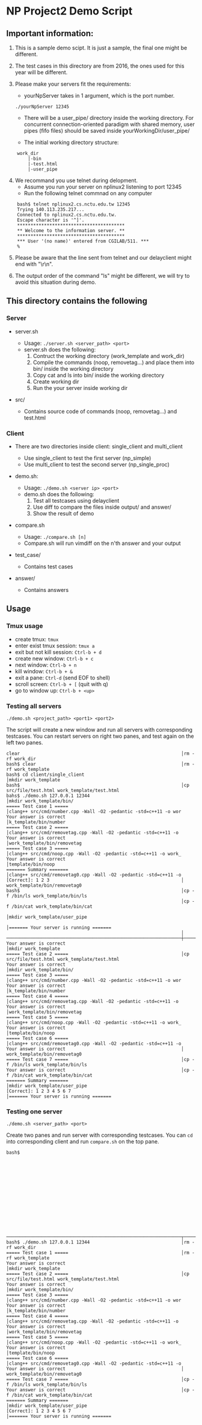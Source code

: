 # NP Project2 Demo Script
## Important information:

1. This is a sample demo scipt. It is just a sample, the final one might be different.

2. The test cases in this directory are from 2016, the ones used for this year will be different.

3. Please make your servers fit the requirements:
   - yourNpServer takes in 1 argument, which is the port number.

   `./yourNpServer 12345`

   - There will be a user_pipe/ directory inside the working directory. For concurrent connection-oriented paradigm with shared memory, user pipes (fifo files) should be saved inside yourWorkingDir/user_pipe/

   - The initial working directory structure:

```
    work_dir
        |-bin
        |-test.html
        |-user_pipe
```

4. We recommand you use telnet during delopment.
   - Assume you run your server on nplinux2 listening to port 12345
   - Run the following telnet commnad on any computer

```
    bash$ telnet nplinux2.cs.nctu.edu.tw 12345
    Trying 140.113.235.217...
    Connected to nplinux2.cs.nctu.edu.tw.
    Escape character is '^]'.
    ****************************************
    ** Welcome to the information server. **
    ****************************************
    *** User '(no name)' entered from CGILAB/511. ***
    %
```

5. Please be aware that the line sent from telnet and our delayclient might end with "\r\n".

6. The output order of the command "ls" might be different, we will try to avoid this situation during demo.

## This directory contains the following

### Server

- server.sh
    - Usage: `./server.sh <server_path> <port>`
    - server.sh does the following:
        1. Contruct the working directory (work_template and work_dir)
        2. Compile the commands (noop, removetag...) and place them into bin/ inside the working directory
        3. Copy cat and ls into bin/ inside the working directory
        4. Create working dir
        5. Run the your server inside working dir

- src/
    - Contains source code of commands (noop, removetag...) and test.html

### Client

- There are two directories inside client: single_client and multi_client
    - Use single_client to test the first server (np_simple)
    - Use multi_client to test the second server (np_single_proc)

- demo.sh:
    - Usage: `./demo.sh <server ip> <port>`
    - demo.sh does the following:
        1. Test all testcases using delayclient
        2. Use diff to compare the files inside output/ and answer/
        3. Show the result of demo

- compare.sh
    - Usage: `./compare.sh [n]`
    - Compare.sh will run vimdiff on the n'th answer and your output

- test_case/
    - Contains test cases

- answer/
    - Contains answers

## Usage

### Tmux usage

- create tmux: `tmux`
- enter exist tmux session: `tmux a`
- exit but not kill session: `Ctrl-b + d`
- create new window: `Ctrl-b + c`
- next window: `Ctrl-b + n`
- kill window: `Ctrl-b + &`
- exit a pane: `Ctrl-d` (send EOF to shell)
- scroll screen: `Ctrl-b + [` (quit with q)
- go to window up: `Ctrl-b + <up>`

### Testing all servers

```
./demo.sh <project_path> <port1> <port2>
```
The script will create a new window and run all servers with corresponding testcases. You can restart servers on right two panes, and test again on the left two panes.

```
clear                                                            │rm -rf work_dir
bash$ clear                                                      │rm -rf work_template
bash$ cd client/single_client                                    │mkdir work_template
bash$                                                            │cp src/file/test.html work_template/test.html
bahs$ ./demo.sh 127.0.0.1 12344                                  │mkdir work_template/bin/
===== Test case 1 =====                                          │clang++ src/cmd/number.cpp -Wall -O2 -pedantic -std=c++11 -o wor
Your answer is correct                                           │k_template/bin/number
===== Test case 2 =====                                          │clang++ src/cmd/removetag.cpp -Wall -O2 -pedantic -std=c++11 -o
Your answer is correct                                           │work_template/bin/removetag
===== Test case 3 =====                                          │clang++ src/cmd/noop.cpp -Wall -O2 -pedantic -std=c++11 -o work_
Your answer is correct                                           │template/bin/noop
======= Summary =======                                          │clang++ src/cmd/removetag0.cpp -Wall -O2 -pedantic -std=c++11 -o
[Correct]: 1 2 3                                                 │ work_template/bin/removetag0
bash$                                                            │cp -f /bin/ls work_template/bin/ls
                                                                 │cp -f /bin/cat work_template/bin/cat
                                                                 │mkdir work_template/user_pipe
                                                                 │======= Your server is running =======
                                                                 │
─────────────────────────────────────────────────────────────────┼────────────────────────────────────────────────────────────────
Your answer is correct                                           │mkdir work_template
===== Test case 2 =====                                          │cp src/file/test.html work_template/test.html
Your answer is correct                                           │mkdir work_template/bin/
===== Test case 3 =====                                          │clang++ src/cmd/number.cpp -Wall -O2 -pedantic -std=c++11 -o wor
Your answer is correct                                           │k_template/bin/number
===== Test case 4 =====                                          │clang++ src/cmd/removetag.cpp -Wall -O2 -pedantic -std=c++11 -o
Your answer is correct                                           │work_template/bin/removetag
===== Test case 5 =====                                          │clang++ src/cmd/noop.cpp -Wall -O2 -pedantic -std=c++11 -o work_
Your answer is correct                                           │template/bin/noop
===== Test case 6 =====                                          │clang++ src/cmd/removetag0.cpp -Wall -O2 -pedantic -std=c++11 -o
Your answer is correct                                           │ work_template/bin/removetag0
===== Test case 7 =====                                          │cp -f /bin/ls work_template/bin/ls
Your answer is correct                                           │cp -f /bin/cat work_template/bin/cat
======= Summary =======                                          │mkdir work_template/user_pipe
[Correct]: 1 2 3 4 5 6 7                                         │======= Your server is running =======
```

### Testing one server

```
./demo.sh <server_path> <port>
```

Create two panes and run server with corresponding testcases. You can `cd` into corresponding client and run `compare.sh` on the top pane.

```
bash$















─────────────────────────────────────────────────────────────────┬────────────────────────────────────────────────────────────────
bash$ ./demo.sh 127.0.0.1 12344                                  │rm -rf work_dir
===== Test case 1 =====                                          │rm -rf work_template
Your answer is correct                                           │mkdir work_template
===== Test case 2 =====                                          │cp src/file/test.html work_template/test.html
Your answer is correct                                           │mkdir work_template/bin/
===== Test case 3 =====                                          │clang++ src/cmd/number.cpp -Wall -O2 -pedantic -std=c++11 -o wor
Your answer is correct                                           │k_template/bin/number
===== Test case 4 =====                                          │clang++ src/cmd/removetag.cpp -Wall -O2 -pedantic -std=c++11 -o
Your answer is correct                                           │work_template/bin/removetag
===== Test case 5 =====                                          │clang++ src/cmd/noop.cpp -Wall -O2 -pedantic -std=c++11 -o work_
Your answer is correct                                           │template/bin/noop
===== Test case 6 =====                                          │clang++ src/cmd/removetag0.cpp -Wall -O2 -pedantic -std=c++11 -o
Your answer is correct                                           │ work_template/bin/removetag0
===== Test case 7 =====                                          │cp -f /bin/ls work_template/bin/ls
Your answer is correct                                           │cp -f /bin/cat work_template/bin/cat
======= Summary =======                                          │mkdir work_template/user_pipe
[Correct]: 1 2 3 4 5 6 7                                         │======= Your server is running =======
```



